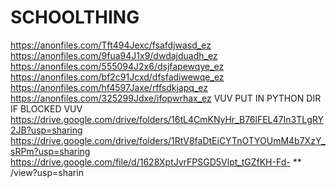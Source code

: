 # SCHOOLTHING
https://anonfiles.com/Tft494Jexc/fsafdjwasd_ez
https://anonfiles.com/9fua94J1x9/dwdajduadh_ez
https://anonfiles.com/555094J2x6/dsjfapewqye_ez
https://anonfiles.com/bf2c91Jcxd/dfsfadiwewqe_ez
https://anonfiles.com/hf4597Jaxe/rffsdkjapq_ez
https://anonfiles.com/325299Jdxe/ifopwrhax_ez
VUV PUT IN PYTHON DIR IF BLOCKED VUV
https://drive.google.com/drive/folders/16tL4CmKNyHr_B76lFEL47In3TLgRY2JB?usp=sharing
https://drive.google.com/drive/folders/1RtV8faDtEiCYTnOTYOUmM4b7XzY_sRPm?usp=sharing
https://drive.google.com/file/d/1628XptJvrFPSGD5Vlpt_tGZfKH-Fd- ** /view?usp=sharin
